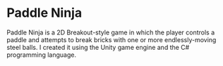 # Paddle Ninja

Paddle Ninja is a 2D Breakout-style game in which the 
player controls a paddle and attempts to break bricks with one or more endlessly-moving steel balls. I created it using the Unity game engine and the C# programming language.
